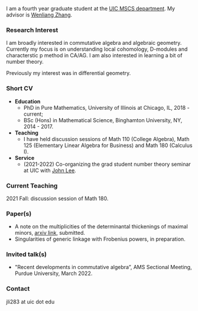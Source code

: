I am a fourth year graduate student at the [UIC MSCS department](https://mscs.uic.edu/). My advisor is [Wenliang Zhang](https://wlzhang.people.uic.edu/).

### Research Interest
I am broadly interested in commutative algebra and algebraic geometry. Currently my focus is on understanding local cohomology, D-modules and characterstic p method in CA/AG. I am also interested in learning a bit of number theory.

Previously my interest was in differential geometry.

### Short CV

- **Education** 
  - PhD in Pure Mathematics, University of Illinois at Chicago, IL, 2018 - current;
  - BSc (Hons) in Mathematical Science, Binghamton University, NY, 2014 - 2017.
- **Teaching**
  - I have held discussion sessions of Math 110 (College Algebra), Math 125 (Elementary Linear Algebra for Business) and Math 180 (Calculus I).
- **Service**
  - (2021-2022) Co-organizing the grad student number theory seminar at UIC with [John Lee](https://mscs.uic.edu/profiles/slee649/).

### Current Teaching
2021 Fall: discussion session of Math 180.

### Paper(s)
  - A note on the multiplicities of the determinantal thickenings of maximal minors, [arxiv link](https://arxiv.org/abs/2111.06950), submitted.
  - Singularities of generic linkage with Frobenius powers, in preparation.

### Invited talk(s)
  - "Recent developments in commutative algebra”, AMS Sectional Meeting, Purdue University, March 2022.
  
### Contact
jli283 at uic dot edu
